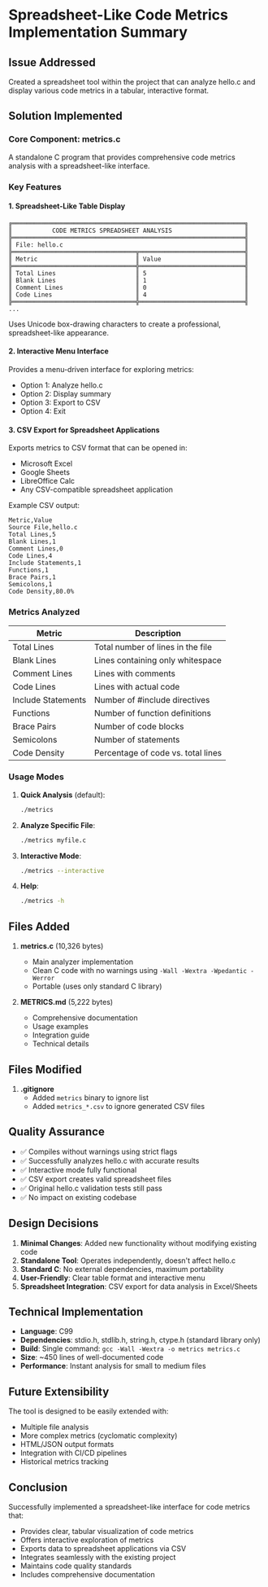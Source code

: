 # Spreadsheet-Like Code Metrics Implementation Summary

## Issue Addressed
Created a spreadsheet tool within the project that can analyze hello.c and display various code metrics in a tabular, interactive format.

## Solution Implemented

### Core Component: metrics.c
A standalone C program that provides comprehensive code metrics analysis with a spreadsheet-like interface.

### Key Features

#### 1. Spreadsheet-Like Table Display
```
╔════════════════════════════════════════════════════════════════╗
║           CODE METRICS SPREADSHEET ANALYSIS                    ║
╠════════════════════════════════════════════════════════════════╣
║ File: hello.c                                                  ║
╠══════════════════════════════════╦═════════════════════════════╣
║ Metric                           ║ Value                       ║
╠══════════════════════════════════╬═════════════════════════════╣
║ Total Lines                      ║ 5                           ║
║ Blank Lines                      ║ 1                           ║
║ Comment Lines                    ║ 0                           ║
║ Code Lines                       ║ 4                           ║
╠══════════════════════════════════╬═════════════════════════════╣
...
```

Uses Unicode box-drawing characters to create a professional, spreadsheet-like appearance.

#### 2. Interactive Menu Interface
Provides a menu-driven interface for exploring metrics:
- Option 1: Analyze hello.c
- Option 2: Display summary
- Option 3: Export to CSV
- Option 4: Exit

#### 3. CSV Export for Spreadsheet Applications
Exports metrics to CSV format that can be opened in:
- Microsoft Excel
- Google Sheets
- LibreOffice Calc
- Any CSV-compatible spreadsheet application

Example CSV output:
```csv
Metric,Value
Source File,hello.c
Total Lines,5
Blank Lines,1
Comment Lines,0
Code Lines,4
Include Statements,1
Functions,1
Brace Pairs,1
Semicolons,1
Code Density,80.0%
```

### Metrics Analyzed

| Metric | Description |
|--------|-------------|
| Total Lines | Total number of lines in the file |
| Blank Lines | Lines containing only whitespace |
| Comment Lines | Lines with comments |
| Code Lines | Lines with actual code |
| Include Statements | Number of #include directives |
| Functions | Number of function definitions |
| Brace Pairs | Number of code blocks |
| Semicolons | Number of statements |
| Code Density | Percentage of code vs. total lines |

### Usage Modes

1. **Quick Analysis** (default):
   ```bash
   ./metrics
   ```

2. **Analyze Specific File**:
   ```bash
   ./metrics myfile.c
   ```

3. **Interactive Mode**:
   ```bash
   ./metrics --interactive
   ```

4. **Help**:
   ```bash
   ./metrics -h
   ```

## Files Added

1. **metrics.c** (10,326 bytes)
   - Main analyzer implementation
   - Clean C code with no warnings using `-Wall -Wextra -Wpedantic -Werror`
   - Portable (uses only standard C library)

2. **METRICS.md** (5,222 bytes)
   - Comprehensive documentation
   - Usage examples
   - Integration guide
   - Technical details

## Files Modified

1. **.gitignore**
   - Added `metrics` binary to ignore list
   - Added `metrics_*.csv` to ignore generated CSV files

## Quality Assurance

- ✅ Compiles without warnings using strict flags
- ✅ Successfully analyzes hello.c with accurate results
- ✅ Interactive mode fully functional
- ✅ CSV export creates valid spreadsheet files
- ✅ Original hello.c validation tests still pass
- ✅ No impact on existing codebase

## Design Decisions

1. **Minimal Changes**: Added new functionality without modifying existing code
2. **Standalone Tool**: Operates independently, doesn't affect hello.c
3. **Standard C**: No external dependencies, maximum portability
4. **User-Friendly**: Clear table format and interactive menu
5. **Spreadsheet Integration**: CSV export for data analysis in Excel/Sheets

## Technical Implementation

- **Language**: C99
- **Dependencies**: stdio.h, stdlib.h, string.h, ctype.h (standard library only)
- **Build**: Single command: `gcc -Wall -Wextra -o metrics metrics.c`
- **Size**: ~450 lines of well-documented code
- **Performance**: Instant analysis for small to medium files

## Future Extensibility

The tool is designed to be easily extended with:
- Multiple file analysis
- More complex metrics (cyclomatic complexity)
- HTML/JSON output formats
- Integration with CI/CD pipelines
- Historical metrics tracking

## Conclusion

Successfully implemented a spreadsheet-like interface for code metrics that:
- Provides clear, tabular visualization of code metrics
- Offers interactive exploration of metrics
- Exports data to spreadsheet applications via CSV
- Integrates seamlessly with the existing project
- Maintains code quality standards
- Includes comprehensive documentation
